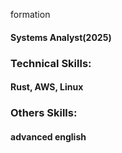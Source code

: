 formation
#### Systems Analyst(2025)

### Technical Skills: 
#### Rust, AWS, Linux

###  Others Skills: 
#### advanced english

